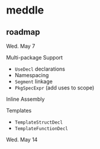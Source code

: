 # meddle

## roadmap

Wed. May 7

Multi-package Support
- `UseDecl` declarations
- Namespacing
- `Segment` linkage
- `PkgSpecExpr` (add uses to scope)

Inline Assembly

Templates
- `TemplateStructDecl`
- `TemplateFunctionDecl`

Wed. May 14

